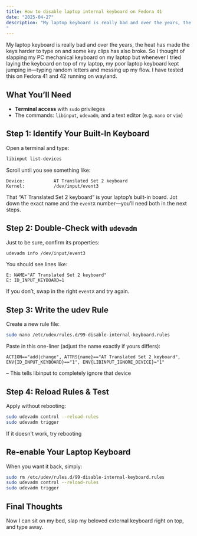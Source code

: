 ```yaml
---
title: How to disable laptop internal keyboard on Fedora 41
date: "2025-04-27"
description: "My laptop keyboard is really bad and over the years, the heat has made the keys harder to type on and some key clips has also broke. So I thought of slapping my PC mechanical keyboard on my laptop but whenever I tried laying the keyboard on top of my laptop, my poor laptop keyboard kept jumping in—typing random letters and messing up my flow. I have tested this on Fedora 41 and 42 running on wayland.
"
---
```


My laptop keyboard is really bad and over the years, the heat has made the keys harder to type on and some key clips has also broke. So I thought of slapping my PC mechanical keyboard on my laptop but whenever I tried laying the keyboard on top of my laptop, my poor laptop keyboard kept jumping in—typing random letters and messing up my flow. I have tested this on Fedora 41 and 42 running on wayland.

## What You’ll Need

- **Terminal access** with `sudo` privileges  
- The commands: `libinput`, `udevadm`, and a text editor (e.g. `nano` or `vim`)  

## Step 1: Identify Your Built-In Keyboard

Open a terminal and type:

```bash
libinput list-devices
```

Scroll until you see something like:

```
Device:           AT Translated Set 2 keyboard
Kernel:           /dev/input/event3
```

That “AT Translated Set 2 keyboard” is your laptop’s built-in board. Jot down the exact name and the `eventX` number—you’ll need both in the next steps.

## Step 2: Double-Check with `udevadm`

Just to be sure, confirm its properties:

```bash
udevadm info /dev/input/event3
```

You should see lines like:

```
E: NAME="AT Translated Set 2 keyboard"
E: ID_INPUT_KEYBOARD=1
```

If you don’t, swap in the right `eventX` and try again.

## Step 3: Write the udev Rule

Create a new rule file:

```bash
sudo nano /etc/udev/rules.d/99-disable-internal-keyboard.rules
```

Paste in this one-liner (adjust the name exactly if yours differs):

```udev
ACTION=="add|change", ATTRS{name}=="AT Translated Set 2 keyboard", ENV{ID_INPUT_KEYBOARD}=="1", ENV{LIBINPUT_IGNORE_DEVICE}="1"
```

– This tells libinput to completely ignore that device

## Step 4: Reload Rules & Test

Apply without rebooting:

```bash
sudo udevadm control --reload-rules
sudo udevadm trigger
```

If it doesn't work, try rebooting

## Re-enable Your Laptop Keyboard

When you want it back, simply:

```bash
sudo rm /etc/udev/rules.d/99-disable-internal-keyboard.rules
sudo udevadm control --reload-rules
sudo udevadm trigger
```

## Final Thoughts

Now I can sit on my bed, slap my beloved external keyboard right on top, and type away.
